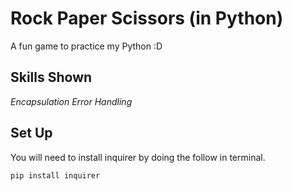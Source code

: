 # Rock Paper Scissors (in Python)

A fun game to practice my Python :D

## Skills Shown

_Encapsulation_
_Error Handling_

## Set Up

You will need to install inquirer by doing the follow in terminal.

```
pip install inquirer
```
